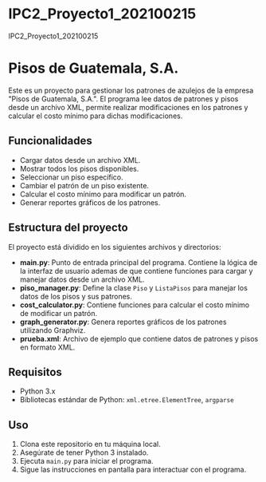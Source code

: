 # IPC2_Proyecto1_202100215
IPC2_Proyecto1_202100215
# Pisos de Guatemala, S.A.

Este es un proyecto para gestionar los patrones de azulejos de la empresa "Pisos de Guatemala, S.A.". El programa lee datos de patrones y pisos desde un archivo XML, permite realizar modificaciones en los patrones y calcular el costo mínimo para dichas modificaciones.

## Funcionalidades

- Cargar datos desde un archivo XML.
- Mostrar todos los pisos disponibles.
- Seleccionar un piso específico.
- Cambiar el patrón de un piso existente.
- Calcular el costo mínimo para modificar un patrón.
- Generar reportes gráficos de los patrones.

## Estructura del proyecto

El proyecto está dividido en los siguientes archivos y directorios:


- **main.py**: Punto de entrada principal del programa. Contiene la lógica de la interfaz de usuario ademas de que contiene funciones para cargar y manejar datos desde un archivo XML.
- **piso_manager.py**: Define la clase `Piso` y `ListaPisos` para manejar los datos de los pisos y sus patrones.
- **cost_calculator.py**: Contiene funciones para calcular el costo mínimo de modificar un patrón.
- **graph_generator.py**: Genera reportes gráficos de los patrones utilizando Graphviz.
- **prueba.xml**: Archivo de ejemplo que contiene datos de patrones y pisos en formato XML.

## Requisitos

- Python 3.x
- Bibliotecas estándar de Python: `xml.etree.ElementTree`, `argparse`

## Uso

1. Clona este repositorio en tu máquina local.
2. Asegúrate de tener Python 3 instalado.
3. Ejecuta `main.py` para iniciar el programa.
4. Sigue las instrucciones en pantalla para interactuar con el programa.
